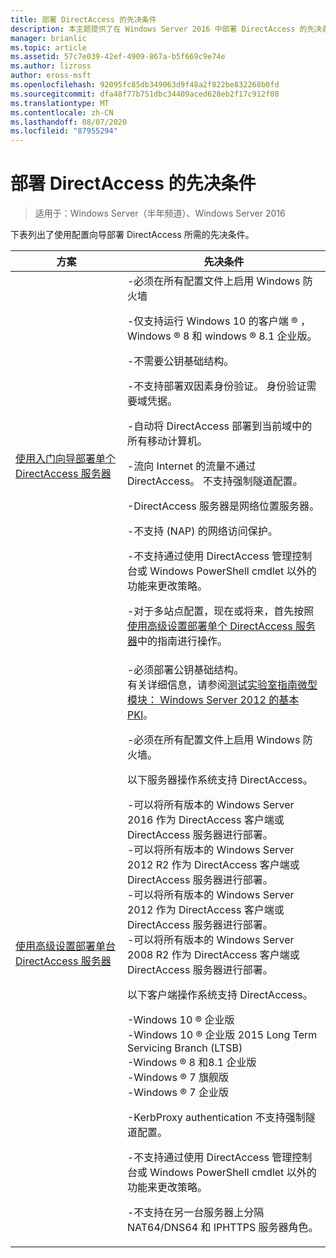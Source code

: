 ```yaml
---
title: 部署 DirectAccess 的先决条件
description: 本主题提供了在 Windows Server 2016 中部署 DirectAccess 的先决条件。
manager: brianlic
ms.topic: article
ms.assetid: 57c7e039-42ef-4909-867a-b5f669c9e74e
ms.author: lizross
author: eross-msft
ms.openlocfilehash: 92095fc85db349063d9f48a2f822be832268b0fd
ms.sourcegitcommit: dfa48f77b751dbc34409aced628eb2f17c912f08
ms.translationtype: MT
ms.contentlocale: zh-CN
ms.lasthandoff: 08/07/2020
ms.locfileid: "87955294"
---
```

# <a name="prerequisites-for-deploying-directaccess"></a>部署 DirectAccess 的先决条件

>适用于：Windows Server（半年频道）、Windows Server 2016

下表列出了使用配置向导部署 DirectAccess 所需的先决条件。

|方案|先决条件|
|-|-|
|[使用入门向导部署单个 DirectAccess 服务器](../../remote-access/directaccess/single-server-wizard/Deploy-a-Single-DirectAccess-Server-Using-the-Getting-Started-Wizard.md)|-必须在所有配置文件上启用 Windows 防火墙<p>-仅支持运行 Windows 10 的客户端 &reg; ， <br />              Windows &reg; 8 和 windows &reg; 8.1 企业版。<p>-不需要公钥基础结构。<p>-不支持部署双因素身份验证。 身份验证需要域凭据。<p>-自动将 DirectAccess 部署到当前域中的所有移动计算机。<p>-流向 Internet 的流量不通过 DirectAccess。 不支持强制隧道配置。<p>-DirectAccess 服务器是网络位置服务器。<p>-不支持 (NAP) 的网络访问保护。<p>-不支持通过使用 DirectAccess 管理控制台或 Windows PowerShell cmdlet 以外的功能来更改策略。<p>-对于多站点配置，现在或将来，首先按照[使用高级设置部署单个 DirectAccess 服务器](../../remote-access/directaccess/single-server-advanced/Deploy-a-Single-DirectAccess-Server-with-Advanced-Settings.md)中的指南进行操作。|
|[使用高级设置部署单台 DirectAccess 服务器](../../remote-access/directaccess/single-server-advanced/Deploy-a-Single-DirectAccess-Server-with-Advanced-Settings.md)|-必须部署公钥基础结构。<br /> 有关详细信息，请参阅[测试实验室指南微型模块： Windows Server 2012 的基本 PKI](https://docs.microsoft.com/answers/topics/windows-server-2012.html)。<p>-必须在所有配置文件上启用 Windows 防火墙。<p>以下服务器操作系统支持 DirectAccess。<p>-可以将所有版本的 Windows Server 2016 作为 DirectAccess 客户端或 DirectAccess 服务器进行部署。<br />-可以将所有版本的 Windows Server 2012 R2 作为 DirectAccess 客户端或 DirectAccess 服务器进行部署。<br />-可以将所有版本的 Windows Server 2012 作为 DirectAccess 客户端或 DirectAccess 服务器进行部署。<br />-可以将所有版本的 Windows Server 2008 R2 作为 DirectAccess 客户端或 DirectAccess 服务器进行部署。<p>以下客户端操作系统支持 DirectAccess。<p>-Windows 10 &reg; 企业版<br />-Windows 10 &reg; 企业版 2015 Long Term Servicing Branch (LTSB) <br />-Windows &reg; 8 和8.1 企业版<br />-Windows &reg; 7 旗舰版<br />-Windows &reg; 7 企业版<p>-KerbProxy authentication 不支持强制隧道配置。<p>-不支持通过使用 DirectAccess 管理控制台或 Windows PowerShell cmdlet 以外的功能来更改策略。<p>-不支持在另一台服务器上分隔 NAT64/DNS64 和 IPHTTPS 服务器角色。|



